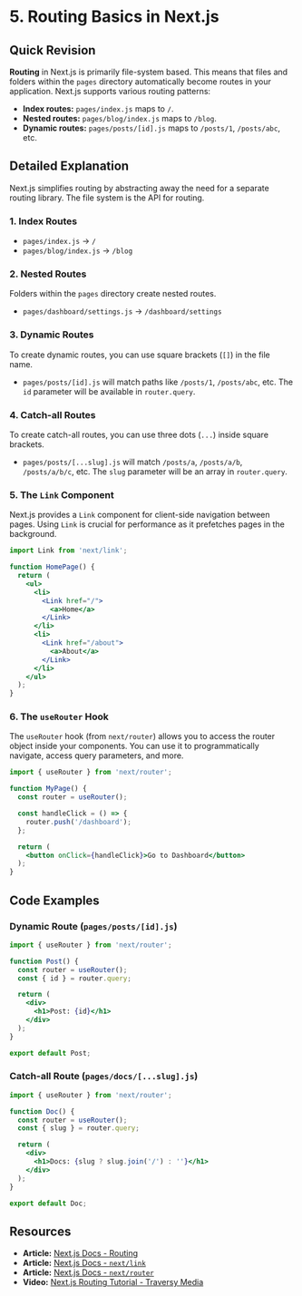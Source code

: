 
# 5. Routing Basics in Next.js

## Quick Revision

**Routing** in Next.js is primarily file-system based. This means that files and folders within the `pages` directory automatically become routes in your application. Next.js supports various routing patterns:

*   **Index routes:** `pages/index.js` maps to `/`.
*   **Nested routes:** `pages/blog/index.js` maps to `/blog`.
*   **Dynamic routes:** `pages/posts/[id].js` maps to `/posts/1`, `/posts/abc`, etc.

## Detailed Explanation

Next.js simplifies routing by abstracting away the need for a separate routing library. The file system is the API for routing.

### 1. Index Routes

*   `pages/index.js` -> `/`
*   `pages/blog/index.js` -> `/blog`

### 2. Nested Routes

Folders within the `pages` directory create nested routes.

*   `pages/dashboard/settings.js` -> `/dashboard/settings`

### 3. Dynamic Routes

To create dynamic routes, you can use square brackets (`[]`) in the file name.

*   `pages/posts/[id].js` will match paths like `/posts/1`, `/posts/abc`, etc. The `id` parameter will be available in `router.query`.

### 4. Catch-all Routes

To create catch-all routes, you can use three dots (`...`) inside square brackets.

*   `pages/posts/[...slug].js` will match `/posts/a`, `/posts/a/b`, `/posts/a/b/c`, etc. The `slug` parameter will be an array in `router.query`.

### 5. The `Link` Component

Next.js provides a `Link` component for client-side navigation between pages. Using `Link` is crucial for performance as it prefetches pages in the background.

```jsx
import Link from 'next/link';

function HomePage() {
  return (
    <ul>
      <li>
        <Link href="/">
          <a>Home</a>
        </Link>
      </li>
      <li>
        <Link href="/about">
          <a>About</a>
        </Link>
      </li>
    </ul>
  );
}
```

### 6. The `useRouter` Hook

The `useRouter` hook (from `next/router`) allows you to access the router object inside your components. You can use it to programmatically navigate, access query parameters, and more.

```jsx
import { useRouter } from 'next/router';

function MyPage() {
  const router = useRouter();

  const handleClick = () => {
    router.push('/dashboard');
  };

  return (
    <button onClick={handleClick}>Go to Dashboard</button>
  );
}
```

## Code Examples

### Dynamic Route (`pages/posts/[id].js`)

```jsx
import { useRouter } from 'next/router';

function Post() {
  const router = useRouter();
  const { id } = router.query;

  return (
    <div>
      <h1>Post: {id}</h1>
    </div>
  );
}

export default Post;
```

### Catch-all Route (`pages/docs/[...slug].js`)

```jsx
import { useRouter } from 'next/router';

function Doc() {
  const router = useRouter();
  const { slug } = router.query;

  return (
    <div>
      <h1>Docs: {slug ? slug.join('/') : ''}</h1>
    </div>
  );
}

export default Doc;
```

## Resources

*   **Article:** [Next.js Docs - Routing](https://nextjs.org/docs/routing/introduction)
*   **Article:** [Next.js Docs - `next/link`](https://nextjs.org/docs/api-reference/next/link)
*   **Article:** [Next.js Docs - `next/router`](https://nextjs.org/docs/api-reference/next/router)
*   **Video:** [Next.js Routing Tutorial - Traversy Media](https://www.youtube.com/watch?v=K7C_0_2_200)
